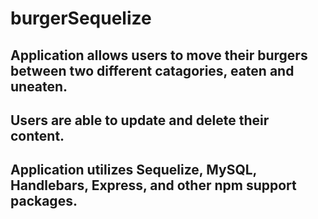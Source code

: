 # burgerSequelize

## Application allows users to move their burgers between two different catagories, eaten and uneaten. 

## Users are able to update and delete their content. 

## Application utilizes Sequelize, MySQL, Handlebars, Express, and other npm support packages.

